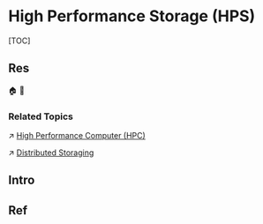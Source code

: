 # High Performance Storage (HPS)

[TOC]



## Res
🏠 
🚧 


### Related Topics
↗ [High Performance Computer (HPC)](../../../🧠%20Computing%20Methodologies/⚡️%20High%20Performance%20Computing/High%20Performance%20Computer%20(HPC).md)

↗ [Distributed Storaging](../../../Information%20Systems%20&%20System%20Architecture%20Design/🌌%20Distributed%20Systems/Distributed%20Storaging/Distributed%20Storaging.md)



## Intro



## Ref
